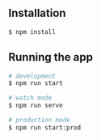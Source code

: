 ## Installation

```bash
$ npm install
```

## Running the app

```bash
# development
$ npm run start

# watch mode
$ npm run serve

# production mode
$ npm run start:prod
```